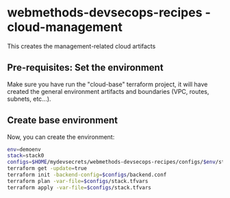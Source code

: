 # webmethods-devsecops-recipes - cloud-management

This creates the management-related cloud artifacts

## Pre-requisites: Set the environment

Make sure you have run the "cloud-base" terraform project, it will have created the general environment artifacts and boundaries (VPC, routes, subnets, etc...).

## Create base environment

Now, you can create the environment:

```bash
env=demoenv
stack=stack0
configs=$HOME/mydevsecrets/webmethods-devsecops-recipes/configs/$env/stacks/$stack
terraform get -update=true
terraform init -backend-config=$configs/backend.conf
terraform plan -var-file=$configs/stack.tfvars
terraform apply -var-file=$configs/stack.tfvars
```